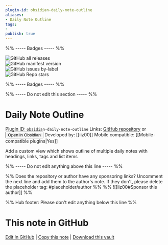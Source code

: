 ```yaml
---
plugin-id: obsidian-daily-note-outline
aliases:
- Daily Note Outline
tags: 
- 
publish: true
---
```


%% ----- Badges ----- %%

![GitHub all releases](https://img.shields.io/github/downloads/iiz00/obsidian-daily-note-outline/total?color=573E7A&logo=github&style=for-the-badge)   
![GitHub manifest version](https://img.shields.io/github/manifest-json/v/iiz00/obsidian-daily-note-outline?color=573E7A&logo=github&style=for-the-badge)   
![GitHub issues by-label](https://img.shields.io/github/issues/iiz00/obsidian-daily-note-outline/help%20wanted?color=573E7A&logo=github&style=for-the-badge)   
![GitHub Repo stars](https://img.shields.io/github/stars/iiz00/obsidian-daily-note-outline?color=573E7A&logo=github&style=for-the-badge)

%% ----- Badges ----- %%

%% ----- Do not edit this section ----- %%

# Daily Note Outline

Plugin ID: `obsidian-daily-note-outline`
Links: [GitHub repository](https://github.com/iiz00/obsidian-daily-note-outline) or [<button id=HH>Open in Obsidian</button>](obsidian://show-plugin?id=obsidian-daily-note-outline)
Developed by: [[iiz00]]
Mobile compatible: [[Mobile-compatible plugins|Yes]]

Add a custom view which shows outline of multiple daily notes with headings, links, tags and list items

%% ----- Do not edit anything above this line ----- %% 

%% Does the repository or author have any sponsoring links? Uncomment the next line and add them to the author's note. If they don't, please delete the placeholder tag: #placeholder/author %%
%% ![[iiz00#Sponsor this author]] %%

%% Hub footer: Please don't edit anything below this line %%

# This note in GitHub

<span class="git-footer">[Edit In GitHub](https://github.dev/obsidian-community/obsidian-hub/blob/main/02%20-%20Community%20Expansions/02.05%20All%20Community%20Expansions/Plugins/obsidian-daily-note-outline.md "git-hub-edit-note") | [Copy this note](https://raw.githubusercontent.com/obsidian-community/obsidian-hub/main/02%20-%20Community%20Expansions/02.05%20All%20Community%20Expansions/Plugins/obsidian-daily-note-outline.md "git-hub-copy-note") | [Download this vault](https://github.com/obsidian-community/obsidian-hub/archive/refs/heads/main.zip "git-hub-download-vault") </span>
